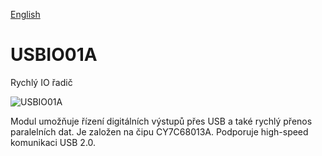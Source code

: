 
[English](./README.md)
<!--- module --->
# USBIO01A
<!--- Emodule --->

<!--- subtitle --->Rychlý IO řadič<!--- Esubtitle --->

![USBIO01A](/doc/img/USBIO01A_top_big.jpg)

<!--- description --->Modul umožňuje řízení digitálních výstupů přes USB a také rychlý přenos paralelních dat. Je založen na čipu CY7C68013A. Podporuje high-speed komunikaci USB 2.0.<!--- Edescription --->
            